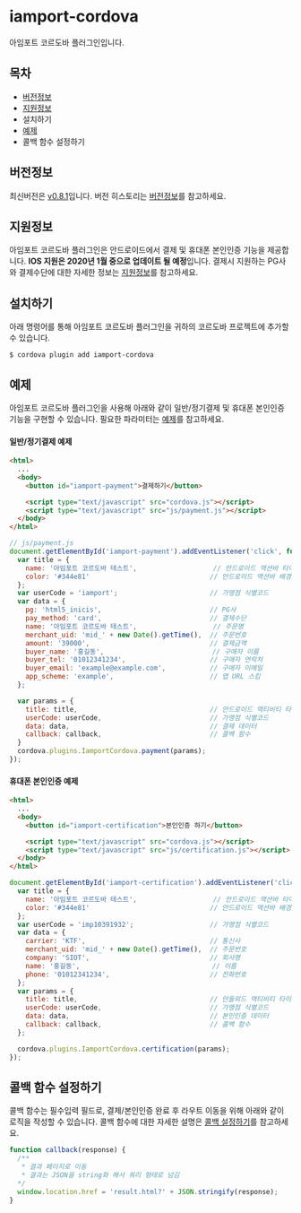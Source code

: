 
# iamport-cordova

아임포트 코르도바 플러그인입니다.

## 목차
- [버전정보](manuals/VERSION.md)
- [지원정보](manuals/SUPPORT.md)
- 설치하기
- [예제](example/README.md)
- 콜백 함수 설정하기

## 버전정보
최신버전은 [v0.8.1](https://github.com/iamport/iamport-cordova/tree/master)입니다. 버전 히스토리는 [버전정보](manuals/VERSION.md)를 참고하세요.

## 지원정보
아임포트 코르도바 플러그인은 안드로이드에서 결제 및 휴대폰 본인인증 기능을 제공합니다. **IOS 지원은 2020년 1월 중으로 업데이트 될 예정**입니다. 결제시 지원하는 PG사와 결제수단에 대한 자세한 정보는 [지원정보](manuals/SUPPORT.md)를 참고하세요. 

## 설치하기
아래 명령어를 통해 아임포트 코르도바 플러그인을 귀하의 코르도바 프로젝트에 추가할 수 있습니다.

```
$ cordova plugin add iamport-cordova
```


## 예제
아임포트 코르도바 플러그인을 사용해 아래와 같이 일반/정기결제 및 휴대폰 본인인증 기능을 구현할 수 있습니다. 필요한 파라미터는 [예제](example/README.md)를 참고하세요.

#### 일반/정기결제 예제
```html
<html>
  ...
  <body>
    <button id="iamport-payment">결제하기</button>

    <script type="text/javascript" src="cordova.js"></script>
    <script type="text/javascript" src="js/payment.js"></script>
  </body>
</html>
```

```javascript
// js/payment.js
document.getElementById('iamport-payment').addEventListener('click', function() {
  var title = {
    name: '아임포트 코르도바 테스트',                   // 안드로이드 액션바 타이틀
    color: '#344e81'                              // 안드로이드 액션바 배경색
  };
  var userCode = 'iamport';                       // 가맹점 식별코드
  var data = {
    pg: 'html5_inicis',                           // PG사
    pay_method: 'card',                           // 결제수단
    name: '아임포트 코르도바 테스트',                   // 주문명
    merchant_uid: 'mid_' + new Date().getTime(),  // 주문번호
    amount: '39000',                              // 결제금액
    buyer_name: '홍길동',                           // 구매자 이름
    buyer_tel: '01012341234',                     // 구매자 연락처
    buyer_email: 'example@example.com',           // 구매자 이메일
    app_scheme: 'example',                        // 앱 URL 스킴
  };

  var params = {
    title: title,                                 // 안드로이드 액티비티 타이틀
    userCode: userCode,                           // 가맹점 식별코드
    data: data,                                   // 결제 데이터
    callback: callback,                           // 콜백 함수
  }
  cordova.plugins.IamportCordova.payment(params);
});
```


#### 휴대폰 본인인증 예제
```html
<html>
  ...
  <body>
    <button id="iamport-certification">본인인증 하기</button>

    <script type="text/javascript" src="cordova.js"></script>
    <script type="text/javascript" src="js/certification.js"></script>
  </body>
</html>
```

```javascript
document.getElementById('iamport-certification').addEventListener('click', function() {
  var title = {
    name: '아임포트 코르도바 테스트',                   // 안드로이드 액션바 타이틀
    color: '#344e81'                              // 안드로이드 액션바 배경색
  };
  var userCode = 'imp10391932';                   // 가맹점 식별코드
  var data = {
    carrier: 'KTF',                               // 통신사
    merchant_uid: 'mid_' + new Date().getTime(),  // 주문번호
    company: 'SIOT',                              // 회사명
    name: '홍길동',                                 // 이름
    phone: '01012341234',                         // 전화번호
  };
  var params = {
    title: title,                                 // 안들외드 액티비티 타이틀
    userCode: userCode,                           // 가맹점 식별코드
    data: data,                                   // 본인인증 데이터
    callback: callback,                           // 콜백 함수
  };

  cordova.plugins.IamportCordova.certification(params);
});
```

## 콜백 함수 설정하기
콜백 함수는 필수입력 필드로, 결제/본인인증 완료 후 라우트 이동을 위해 아래와 같이 로직을 작성할 수 있습니다. 콜백 함수에 대한 자세한 설명은 [콜백 설정하기](manuals/CALLBACK.md)를 참고하세요.

```javascript
function callback(response) {
  /**
   * 결과 페이지로 이동
   * 결과는 JSON을 string화 해서 쿼리 형태로 넘김
  */
  window.location.href = 'result.html?' + JSON.stringify(response);
}
```